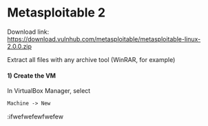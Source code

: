 # Metasploitable 2

Download link: https://download.vulnhub.com/metasploitable/metasploitable-linux-2.0.0.zip

Extract all files with any archive tool (WinRAR, for example)

#### 1) Create the VM

In VirtualBox Manager, select

    Machine -> New

:ℹ️fwefwefewfwefew

